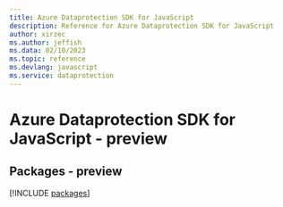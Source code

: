 ```yaml
---
title: Azure Dataprotection SDK for JavaScript
description: Reference for Azure Dataprotection SDK for JavaScript
author: xirzec
ms.author: jeffish
ms.data: 02/10/2023
ms.topic: reference
ms.devlang: javascript
ms.service: dataprotection
---
```

# Azure Dataprotection SDK for JavaScript - preview
## Packages - preview
[!INCLUDE [packages](dataprotection-index.md)]